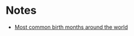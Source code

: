 # Notes

* [Most common birth months around the world](https://vividmaps.com/wp-content/uploads/2021/04/Birth-Months.jpg)
